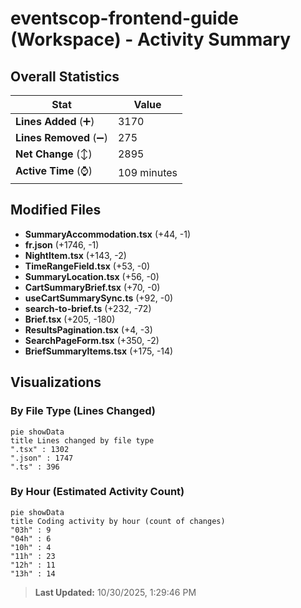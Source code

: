 # eventscop-frontend-guide (Workspace) - Activity Summary 

## Overall Statistics

| Stat                   | Value                                                             |
| ---------------------- | ----------------------------------------------------------------- |
| **Lines Added** (➕)   | 3170                                          |
| **Lines Removed** (➖) | 275                                        |
| **Net Change** (↕)    | 2895                |
| **Active Time** (⌚)   | 109 minutes |


## Modified Files
- **SummaryAccommodation.tsx** (+44, -1)
- **fr.json** (+1746, -1)
- **NightItem.tsx** (+143, -2)
- **TimeRangeField.tsx** (+53, -0)
- **SummaryLocation.tsx** (+56, -0)
- **CartSummaryBrief.tsx** (+70, -0)
- **useCartSummarySync.ts** (+92, -0)
- **search-to-brief.ts** (+232, -72)
- **Brief.tsx** (+205, -180)
- **ResultsPagination.tsx** (+4, -3)
- **SearchPageForm.tsx** (+350, -2)
- **BriefSummaryItems.tsx** (+175, -14)

## Visualizations

### By File Type (Lines Changed)

```mermaid
pie showData
title Lines changed by file type
".tsx" : 1302
".json" : 1747
".ts" : 396
```

### By Hour (Estimated Activity Count)

```mermaid
pie showData
title Coding activity by hour (count of changes)
"03h" : 9
"04h" : 6
"10h" : 4
"11h" : 23
"12h" : 11
"13h" : 14
```


> **Last Updated:** 10/30/2025, 1:29:46 PM